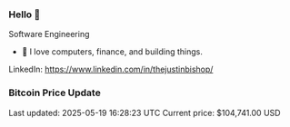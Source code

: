 ### Hello 🤙  

Software Engineering

- 🔭 I love computers, finance, and building things.
  
LinkedIn: https://www.linkedin.com/in/thejustinbishop/  

































































































































































































































































































### Bitcoin Price Update
Last updated: 2025-05-19 16:28:23 UTC
Current price: $104,741.00 USD
